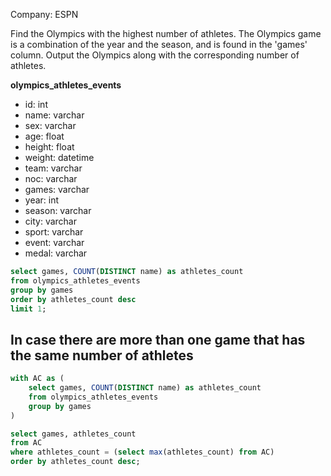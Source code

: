 Company: ESPN

Find the Olympics with the highest number of athletes. 
The Olympics game is a combination of the year and the season, and is found in the 'games' column. 
Output the Olympics along with the corresponding number of athletes.

**olympics_athletes_events**
- id: int
- name: varchar
- sex: varchar
- age: float
- height: float
- weight: datetime
- team: varchar
- noc: varchar
- games: varchar
- year: int
- season: varchar
- city: varchar
- sport: varchar
- event: varchar
- medal: varchar

```sql
select games, COUNT(DISTINCT name) as athletes_count
from olympics_athletes_events
group by games
order by athletes_count desc
limit 1;
```

## In case there are more than one game that has the same number of athletes
```sql
with AC as (
    select games, COUNT(DISTINCT name) as athletes_count
    from olympics_athletes_events
    group by games
)

select games, athletes_count
from AC
where athletes_count = (select max(athletes_count) from AC)
order by athletes_count desc;
```
